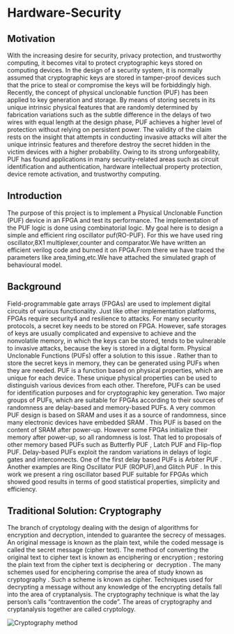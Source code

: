# Hardware-Security

## Motivation

With the increasing desire for security, privacy protection, and trustworthy computing, it
becomes vital to protect cryptographic keys stored on computing devices. In the design of
a security system, it is normally assumed that cryptographic keys are stored in
tamper-proof devices such that the price to steal or compromise the keys will be
forbiddingly high. Recently, the concept of physical unclonable function (PUF) has been
applied to key generation and storage.
By means of storing secrets in its unique intrinsic physical features that are randomly
determined by fabrication variations such as the subtle difference in the delays of two
wires with equal length at the design phase, PUF achieves a higher level of protection
without relying on persistent power. The validity of the claim rests on the insight that
attempts in conducting invasive attacks will alter the unique intrinsic features and
therefore destroy the secret hidden in the victim devices with a higher probability. Owing
to its strong unforgeability, PUF has found applications in many security-related areas
such as circuit identification and authentication, hardware intellectual property
protection, device remote activation, and trustworthy computing.

## Introduction

The purpose of this project is to implement a Physical Unclonable Function (PUF) device
in an FPGA and test its performance. The implementation of the PUF logic is done using
combinatorial logic. My goal here is to design a simple and efficient ring oscillator
puf(RO-PUF). For this we have used ring oscillator,8X1 multiplexer,counter and
comparator.We have written an efficient verilog code and burned it on FPGA.From there
we have traced the parameters like area,timing,etc.We have attached the simulated graph
of behavioural model.

## Background

Field-programmable gate arrays (FPGAs) are used to implement digital circuits of
various functionality. Just like other implementation platforms, FPGAs require security4
and resilience to attacks. For many security protocols, a secret key needs to be stored on
FPGA. However, safe storages of keys are usually complicated and expensive to achieve
and the nonvolatile memory, in which the keys can be stored, tends to be vulnerable to
invasive attacks, because the key is stored in a digital form. Physical Unclonable
Functions (PUFs) offer a solution to this issue​ .
Rather than to store the secret keys in memory, they can be generated using PUFs when
they are needed. PUF is a function based on physical properties, which are unique for
each device. These unique physical properties can be used to distinguish various devices
from each other. Therefore, PUFs can be used for identification purposes and for
cryptographic key generation. Two major groups of PUFs, which are suitable for FPGAs
according to their sources of randomness are delay-based and memory-based PUFs. A
very common PUF design is based on SRAM and uses it as a source of randomness,
since many electronic devices have embedded SRAM . This PUF is based on the content
of SRAM after power-up. However some FPGAs initialize their memory after power-up,
so all randomness is lost. That led to proposals of other memory based PUFs such as
Butterfly PUF , Latch PUF and Flip-flop PUF. Delay-based PUFs exploit the random
variations in delays of logic gates and interconnects. One of the first delay based PUFs is
Arbiter PUF . Another examples are Ring Oscillator PUF (ROPUF),and Glitch PUF . In
this work we present a ring oscillator based PUF suitable for FPGAs which showed good
results in terms of good statistical properties, simplicity and efficiency.

## Traditional Solution: Cryptography

The branch of cryptology dealing with the design of algorithms for encryption and
decryption, intended to guarantee the secrecy of messages. An original message is known
as the plain text, while the coded message is called the secret message (cipher text). The
method of converting the original text to cipher text is known as enciphering or
encryption​ ; restoring the plain text from the cipher text is deciphering or ​ decryption​ .
The many schemes used for enciphering comprise the area of study known as
cryptography​ . Such a scheme is known as cipher. Techniques used for decrypting a
message without any knowledge of the encrypting details fall into the area of
cryptanalysis. The cryptography technique is what the lay person’s calls “contravention
the code”. The areas of cryptography and cryptanalysis together are called cryptology.

![Cryptography method](https://www.researchgate.net/profile/Abdel_Nasser_Zaied/publication/319959875/figure/fig3/AS:541169702248448@1506036319917/RSA-Algorithm-Asymmetric-Key-Cryptography.png)



